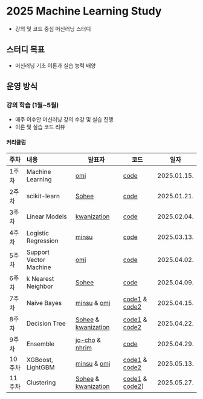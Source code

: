 # 
# **2025 Machine Learning Study**
- 강의 및 코드 중심 머신러닝 스터디

## **스터디 목표**
- 머신러닝 기초 이론과 실습 능력 배양

## **운영 방식**
### **강의 학습 (1월~5월)**
- 매주 이수안 머신러닝 강의 수강 및 실습 진행
- 이론 및 실습 코드 리뷰

#### **커리큘럼**
|주차|내용|발표자|코드|일자|
|---|:-----|---|---|---|
|1주차|Machine Learning|[omj](https://github.com/omj3424)|[code](https://github.com/omj3424/Machine_Learning_Study/blob/main/1_%EB%A8%B8%EC%8B%A0%EB%9F%AC%EB%8B%9D_(Machine_Learning)_.ipynb)|2025.01.15.|
|2주차|scikit-learn|[Sohee](https://github.com/SoheeKim12)|[code](https://github.com/SoheeKim12/Machine_Learning_Study/blob/main/2_%EC%82%AC%EC%9D%B4%ED%82%B7%EB%9F%B0(scikit_learn)_%EC%8B%9C%EC%9E%91_sh.ipynb)|2025.01.21.|
|3주차|Linear Models|[kwanization](https://github.com/kwanization)|[code](https://github.com/kwanization/Machine_Learning_Study/blob/main/_3_%EC%84%A0%ED%98%95_%EB%AA%A8%EB%8D%B8(Linear_Models)_ipynb%EC%9D%98_%EC%82%AC%EB%B3%B8.ipynb)|2025.02.04.|
|4주차|Logistic Regression|[minsu](https://github.com/seo-minsu)|[code](https://github.com/seo-minsu/machine_learning_study-minsu-/blob/main/4_로지스틱_회귀(Logistic_Regression)minsu.ipynb)|2025.03.13.|
|5주차|Support Vector Machine|[omj](https://github.com/omj3424)|[code](https://github.com/omj3424/Machine_Learning_Study/blob/main/5_%EC%84%9C%ED%8F%AC%ED%8A%B8_%EB%B2%A1%ED%84%B0_%EB%A8%B8%EC%8B%A0(Support_Vector_Machines).ipynb)|2025.04.02.|
|6주차|k Nearest Neighbor|[Sohee](https://github.com/SoheeKim12)|[code](https://github.com/SoheeKim12/Machine_Learning_Study/blob/main/6_%EC%B5%9C%EA%B7%BC%EC%A0%91_%EC%9D%B4%EC%9B%83_250402.ipynb)|2025.04.09.|
|7주차|Naive Bayes|[minsu](https://github.com/seo-minsu) & [omj](https://github.com/omj3424)|[code1](https://github.com/seo-minsu/machine_learning_study-minsu-/blob/main/Naive_bayes(minsu)3.ipynb) & [code2](https://github.com/omj3424/Machine_Learning_Study/blob/main/7_%EB%82%98%EC%9D%B4%EB%B8%8C_%EB%B2%A0%EC%9D%B4%EC%A6%88_%EB%B6%84%EB%A5%98%EA%B8%B0(Naive_Bayes_Classification).ipynb)|2025.04.15.|
|8주차|Decision Tree|[Sohee](https://github.com/SoheeKim12) & [kwanization](https://github.com/kwanization)|[code1](https://github.com/SoheeKim12/Machine_Learning_Study/blob/main/Decision_Tree_250422.ipynb) & [code2](https://github.com/kwanization/Machine_Learning_Study/blob/main/%EA%B2%B0%EC%A0%95%20%ED%8A%B8%EB%A6%AC(Decision%20Tree).ipynb)|2025.04.22.|
|9주차|Ensemble|[jo-cho](https://github.com/jo-cho) & [nhrim](https://github.com/nhrim83)|[code](https://github.com/jo-cho/Machine_Learning_Study/blob/main/ensemble.ipynb)|2025.04.29.|
|10주차|XGBoost, LightGBM|[minsu](https://github.com/seo-minsu) & [omj](https://github.com/omj3424)|[code1](https://github.com/seo-minsu/machine_learning_study-minsu-/blob/main/XGBoost__minsu.ipynb) & [code2](https://github.com/omj3424/Machine_Learning_Study/blob/main/XGBoost%2C_LightGBM.ipynb)|2025.05.13.|
|11주차|Clustering|[Sohee](https://github.com/SoheeKim12) & [kwanization](https://github.com/kwanization)|[code1](https://github.com/SoheeKim12/Machine_Learning_Study/blob/main/Clustering_250527.ipynb) & [code2](https://github.com/kwanization/Machine_Learning_Study/blob/main/Clustering.ipynb)) |2025.05.27.|
